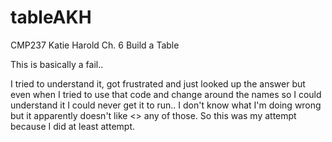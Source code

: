 # tableAKH
CMP237 Katie Harold Ch. 6 Build a Table


This is basically a fail..

I tried to understand it, got frustrated and just looked up the answer but even when I tried to use that code and change around the names so I could understand it I could never get it to run.. I don't know what I'm doing wrong but it apparently doesn't like <> any of those. So this was my attempt because I did at least attempt. 
